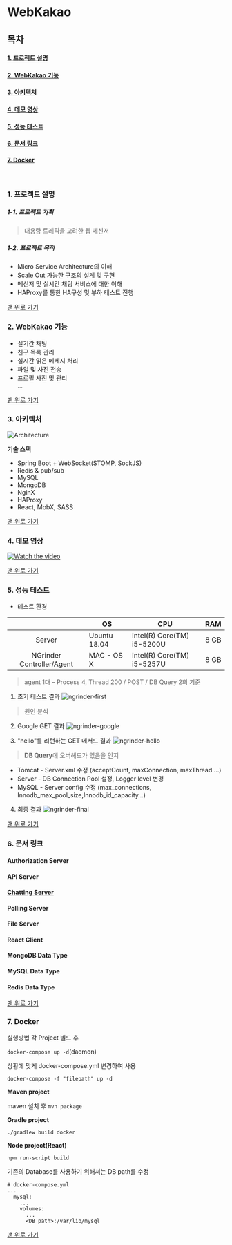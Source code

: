 <a name="top">

# WebKakao

</a>


## 목차

#### [1. 프로젝트 설명](#about_project)
#### [2. WebKakao 기능](#functions)
#### [3. 아키텍처](#architecture)
#### [4. 데모 영상](#demo_video)
#### [5. 성능 테스트](#performance_test)
#### [6. 문서 링크](#docs_link)
#### [7. Docker](#docker)


</br>

<a name="about_project">  

### 1. 프로젝트 설명

</a>

##### 1-1. 프로젝트 기획

> 대용량 트레픽을 고려한 웹 메신저

##### 1-2. 프로젝트 목적
- Micro Service Architecture의 이해
- Scale Out 가능한 구조의 설계 및 구현
- 메신저 및 실시간 채팅 서비스에 대한 이해
- HAProxy를 통한 HA구성 및 부하 테스트 진행

[맨 위로 가기](#top)
</br>


<a name="functions">  

### 2. WebKakao 기능

</a>

- 실기간 채팅
- 친구 목록 관리
- 실시간 읽은 메세지 처리
- 파일 및 사진 전송
- 프로필 사진 및 관리  
  ...

[맨 위로 가기](#top)
</br>

<a name="architecture">  

### 3. 아키텍처

</a>

![Architecture](data/architecture.png)


**기술 스택**
* Spring Boot + WebSocket(STOMP, SockJS)
* Redis & pub/sub
* MySQL
* MongoDB
* NginX
* HAProxy
* React, MobX, SASS

[맨 위로 가기](#top)
</br>

<a name="demo_video">  

### 4. 데모 영상

</a>  

[![Watch the video](https://img.youtube.com/vi/sjIW45YZQ0U/0.jpg)](https://www.youtube.com/watch?v=sjIW45YZQ0U)

[맨 위로 가기](#top)
</br>

<a name="performance_test">  

### 5. 성능 테스트

</a>  

- 테스트 환경


|                  | OS           | CPU                        |  RAM |
|:----------------:|--------------|----------------------------|:----:|
|      Server      | Ubuntu 18.04 | Intel(R) Core(TM) i5-5200U | 8 GB |
| NGrinder Controller/Agent | MAC - OS X   | Intel(R) Core(TM) i5-5257U | 8 GB |


> agent 1대 – Process 4, Thread 200 / POST / DB Query 2회 기준

1. 초기 테스트 결과
   ![ngrinder-first](data/ngrinder/first.png)

> 원인 분석

2. Google GET 결과
   ![ngrinder-google](data/ngrinder/google.png)

3. "hello"를 리턴하는 GET 메서드 결과
   ![ngrinder-hello](data/ngrinder/hello.png)

> **DB Query**에 오버헤드가 있음을 인지

- Tomcat - Server.xml 수정 (acceptCount, maxConnection, maxThread …)
- Server - DB Connection Pool 설정, Logger level 변경
- MySQL - Server config 수정 (max_connections, Innodb_max_pool_size,Innodb_id_capacity…)


4. 최종 결과
   ![ngrinder-final](data/ngrinder/final.png)

[맨 위로 가기](#top)
</br>

<a name="docs_link">  

### 6. 문서 링크

</a>

#### Authorization Server
#### API Server
#### [Chatting Server](src/ChattingServer)
#### Polling Server
#### File Server
#### React Client
#### MongoDB Data Type
#### MySQL Data Type
#### Redis Data Type

[맨 위로 가기](#top)
</br>

<a name="docker">

### 7. Docker

실행방법
각 Project 빌드 후

`docker-compose up -d`(daemon)


상황에 맞게 docker-compose.yml 변경하여 사용

`docker-compose -f "filepath" up -d`

**Maven project**


maven 설치 후
`mvn package`

**Gradle project**

`./gradlew build docker`

**Node project(React)**

`npm run-script build`

기존의 Database를 사용하기 위해서는 DB path를 수정
```
# docker-compose.yml
...
  mysql: 
    ...
    volumes:
      ...
      <DB path>:/var/lib/mysql
```


[맨 위로 가기](#top)
</br>



